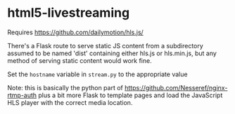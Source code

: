 # html5-livestreaming

Requires https://github.com/dailymotion/hls.js/

There's a Flask route to serve static JS content from a subdirectory assumed to be named 'dist' containing either hls.js or hls.min.js, but any method of serving static content would work fine.

Set the `hostname` variable in `stream.py` to the appropriate value

Note: this is basically the python part of https://github.com/Nesseref/nginx-rtmp-auth plus a bit more Flask to template pages and load the JavaScript HLS player with the correct media location.
